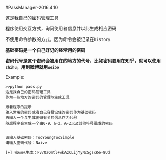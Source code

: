 #PassManager-2016.4.10

这是我自己的密码管理工具

程序使用交互方式，询问使用者信息并以此生成相应密码

不使用命令参数的方式，因为命令会被记录在`history`

__基础密码是一个自己好记的经常用的密码__

__密码代号是这个密码会被用在的地方的代号，比如密码要用在知乎，就可以使用`zhihu`，用到微博就用`weibo`__

Example:

	>>python pass.py
	这是我自己的密码管理工具
	作为一些地方的密码的管理与生成工具
	
	跟着程序的提示
	输入常用的密码或者自己容易记住的密码作为基础密码
	再输入一个与生成密码有关的信息作为代号
	随后程序会生成一个由0-9、a-z、A-Z以及其他符号组成的密码
	
	
	请输入基础密码：TooYoungTooSimple
	请输入密码代号：Naive
	
	[+] 密码已生成：Fv/OaQmtl+wkAzCLijYyNc5gsxKe-8Ud